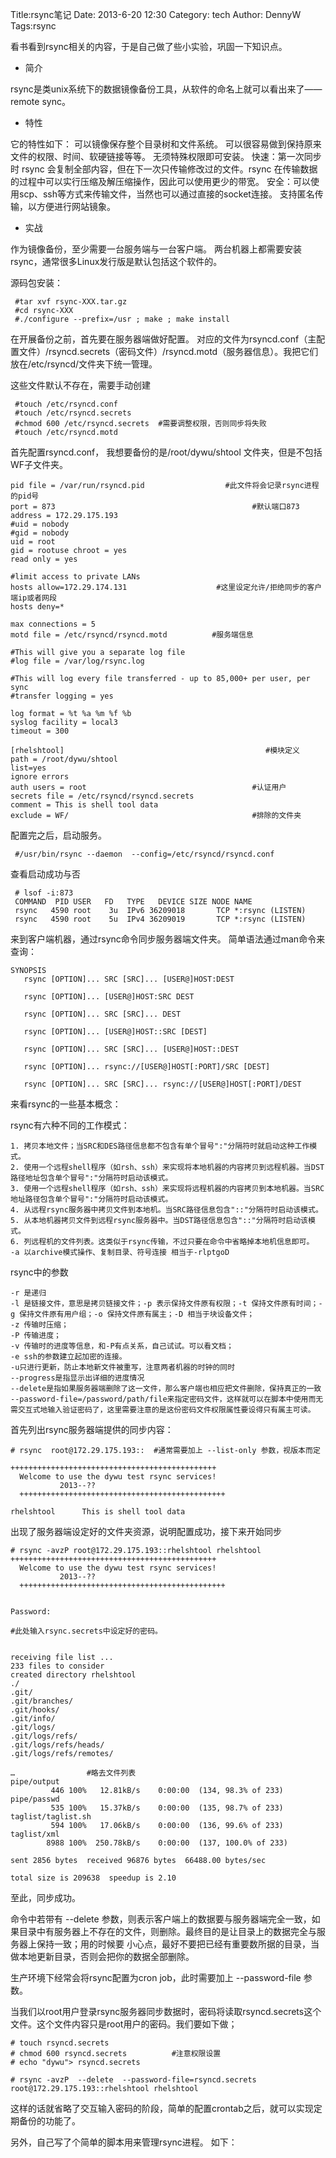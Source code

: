 Title:rsync笔记 
Date: 2013-6-20 12:30 
Category: tech 
Author: DennyW 
Tags:rsync

看书看到rsync相关的内容，于是自己做了些小实验，巩固一下知识点。

- 简介

rsync是类unix系统下的数据镜像备份工具，从软件的命名上就可以看出来了——remote sync。

- 特性

它的特性如下：
可以镜像保存整个目录树和文件系统。
可以很容易做到保持原来文件的权限、时间、软硬链接等等。
无须特殊权限即可安装。
快速：第一次同步时 rsync 会复制全部内容，但在下一次只传输修改过的文件。rsync 在传输数据的过程中可以实行压缩及解压缩操作，因此可以使用更少的带宽。
安全：可以使用scp、ssh等方式来传输文件，当然也可以通过直接的socket连接。
支持匿名传输，以方便进行网站镜象。

- 实战

作为镜像备份，至少需要一台服务端与一台客户端。 两台机器上都需要安装rsync，通常很多Linux发行版是默认包括这个软件的。

源码包安装：
    
     #tar xvf rsync-XXX.tar.gz
     #cd rsync-XXX
     #./configure --prefix=/usr ; make ; make install

在开展备份之前，首先要在服务器端做好配置。 对应的文件为rsyncd.conf（主配置文件）/rsyncd.secrets（密码文件）/rsyncd.motd（服务器信息）。我把它们放在/etc/rsyncd/文件夹下统一管理。

这些文件默认不存在，需要手动创建

     #touch /etc/rsyncd.conf
     #touch /etc/rsyncd.secrets
     #chmod 600 /etc/rsyncd.secrets  #需要调整权限，否则同步将失败
     #touch /etc/rsyncd.motd

首先配置rsyncd.conf， 我想要备份的是/root/dywu/shtool 文件夹，但是不包括WF子文件夹。


    pid file = /var/run/rsyncd.pid                  #此文件将会记录rsync进程的pid号
    port = 873                                            #默认端口873
    address = 172.29.175.193
    #uid = nobody
    #gid = nobody  
    uid = root
    gid = rootuse chroot = yes
    read only = yes
    
    #limit access to private LANs
    hosts allow=172.29.174.131                    #这里设定允许/拒绝同步的客户端ip或者网段
    hosts deny=*                                             
    
    max connections = 5
    motd file = /etc/rsyncd/rsyncd.motd          #服务端信息
    
    #This will give you a separate log file
    #log file = /var/log/rsync.log
    
    #This will log every file transferred - up to 85,000+ per user, per sync
    #transfer logging = yes
    
    log format = %t %a %m %f %b
    syslog facility = local3
    timeout = 300
    
    [rhelshtool]                                             #模块定义
    path = /root/dywu/shtool
    list=yes
    ignore errors
    auth users = root                                     #认证用户
    secrets file = /etc/rsyncd/rsyncd.secrets
    comment = This is shell tool data
    exclude = WF/                                         #排除的文件夹

配置完之后，启动服务。
     
     #/usr/bin/rsync --daemon  --config=/etc/rsyncd/rsyncd.conf
     
查看启动成功与否

     # lsof -i:873
     COMMAND  PID USER   FD   TYPE   DEVICE SIZE NODE NAME
     rsync   4590 root    3u  IPv6 36209018       TCP *:rsync (LISTEN)
     rsync   4590 root    5u  IPv4 36209019       TCP *:rsync (LISTEN)
     
来到客户端机器，通过rsync命令同步服务器端文件夹。
简单语法通过man命令来查询：

	SYNOPSIS
       rsync [OPTION]... SRC [SRC]... [USER@]HOST:DEST

       rsync [OPTION]... [USER@]HOST:SRC DEST

       rsync [OPTION]... SRC [SRC]... DEST

       rsync [OPTION]... [USER@]HOST::SRC [DEST]

       rsync [OPTION]... SRC [SRC]... [USER@]HOST::DEST

       rsync [OPTION]... rsync://[USER@]HOST[:PORT]/SRC [DEST]

       rsync [OPTION]... SRC [SRC]... rsync://[USER@]HOST[:PORT]/DEST

来看rsync的一些基本概念：

rsync有六种不同的工作模式：

 

    1. 拷贝本地文件；当SRC和DES路径信息都不包含有单个冒号":"分隔符时就启动这种工作模式。
    2. 使用一个远程shell程序（如rsh、ssh）来实现将本地机器的内容拷贝到远程机器。当DST路径地址包含单个冒号":"分隔符时启动该模式。
    3. 使用一个远程shell程序（如rsh、ssh）来实现将远程机器的内容拷贝到本地机器。当SRC地址路径包含单个冒号":"分隔符时启动该模式。
    4. 从远程rsync服务器中拷贝文件到本地机。当SRC路径信息包含"::"分隔符时启动该模式。
    5. 从本地机器拷贝文件到远程rsync服务器中。当DST路径信息包含"::"分隔符时启动该模式。
    6. 列远程机的文件列表。这类似于rsync传输，不过只要在命令中省略掉本地机信息即可。   -a 以archive模式操作、复制目录、符号连接 相当于-rlptgoD

rsync中的参数


    -r 是递归
    -l 是链接文件，意思是拷贝链接文件；-p 表示保持文件原有权限；-t 保持文件原有时间；-g 保持文件原有用户组；-o 保持文件原有属主；-D 相当于块设备文件；
    -z 传输时压缩；
    -P 传输进度；
    -v 传输时的进度等信息，和-P有点关系，自己试试。可以看文档；
    -e ssh的参数建立起加密的连接。
    -u只进行更新，防止本地新文件被重写，注意两者机器的时钟的同时
    --progress是指显示出详细的进度情况
    --delete是指如果服务器端删除了这一文件，那么客户端也相应把文件删除，保持真正的一致
    --password-file=/password/path/file来指定密码文件，这样就可以在脚本中使用而无需交互式地输入验证密码了，这里需要注意的是这份密码文件权限属性要设得只有属主可读。

首先列出rsync服务器端提供的同步内容：

    # rsync  root@172.29.175.193::  #通常需要加上 --list-only 参数，视版本而定
    
    ++++++++++++++++++++++++++++++++++++++++++++++
      Welcome to use the dywu test rsync services!
               2013--??
      ++++++++++++++++++++++++++++++++++++++++++++++
    
    rhelshtool      This is shell tool data
    
出现了服务器端设定好的文件夹资源，说明配置成功，接下来开始同步
    
    # rsync -avzP root@172.29.175.193::rhelshtool rhelshtool  
    ++++++++++++++++++++++++++++++++++++++++++++++
      Welcome to use the dywu test rsync services!
               2013--??
      ++++++++++++++++++++++++++++++++++++++++++++++
    
    
    Password: 
    
    #此处输入rsync.secrets中设定好的密码。
    
    
    receiving file list ...
    233 files to consider
    created directory rhelshtool
    ./
    .git/
    .git/branches/
    .git/hooks/
    .git/info/
    .git/logs/
    .git/logs/refs/
    .git/logs/refs/heads/
    .git/logs/refs/remotes/
    
    …                #略去文件列表
    pipe/output
             446 100%   12.81kB/s    0:00:00  (134, 98.3% of 233)
    pipe/passwd
             535 100%   15.37kB/s    0:00:00  (135, 98.7% of 233)
    taglist/taglist.sh
             594 100%   17.06kB/s    0:00:00  (136, 99.6% of 233)
    taglist/xml
            8988 100%  250.78kB/s    0:00:00  (137, 100.0% of 233)
    
    sent 2856 bytes  received 96876 bytes  66488.00 bytes/sec
    
    total size is 209638  speedup is 2.10

至此，同步成功。

命令中若带有 --delete 参数，则表示客户端上的数据要与服务器端完全一致，如果目录中有服务器上不存在的文件，则删除。最终目的是让目录上的数据完全与服务器上保持一致；用的时候要 小心点，最好不要把已经有重要数所据的目录，当做本地更新目录，否则会把你的数据全部删除。

生产环境下经常会将rsync配置为cron job，此时需要加上 --password-file 参数。

当我们以root用户登录rsync服务器同步数据时，密码将读取rsyncd.secrets这个文件。这个文件内容只是root用户的密码。我们要如下做；

  

    # touch rsyncd.secrets
    # chmod 600 rsyncd.secrets          #注意权限设置
    # echo "dywu"> rsyncd.secrets
        
    # rsync -avzP  --delete  --password-file=rsyncd.secrets  root@172.29.175.193::rhelshtool rhelshtool  

这样的话就省略了交互输入密码的阶段，简单的配置crontab之后，就可以实现定期备份的功能了。

另外，自己写了个简单的脚本用来管理rsync进程。 如下：


